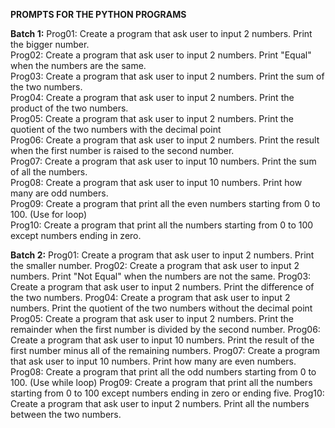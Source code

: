 __PROMPTS FOR THE PYTHON PROGRAMS__

__Batch 1:__
Prog01: Create a program that ask user to input 2 numbers. Print the bigger number.  
Prog02: Create a program that ask user to input 2 numbers. Print "Equal" when the numbers are the same.  
Prog03: Create a program that ask user to input 2 numbers. Print the sum of the two numbers.  
Prog04: Create a program that ask user to input 2 numbers. Print the product of the two numbers.  
Prog05: Create a program that ask user to input 2 numbers. Print the quotient of the two numbers with the decimal point  
Prog06: Create a program that ask user to input 2 numbers. Print the result when the first number is raised to the second number.  
Prog07: Create a program that ask user to input 10 numbers. Print the sum of all the numbers.  
Prog08: Create a program that ask user to input 10 numbers. Print how many are odd numbers.  
Prog09: Create a program that print all the even numbers starting from 0 to 100. (Use for loop)  
Prog10: Create a program that print all the numbers starting from 0 to 100 except numbers ending in zero.  

__Batch 2:__
Prog01: Create a program that ask user to input 2 numbers. Print the smaller number.
Prog02: Create a program that ask user to input 2 numbers. Print "Not Equal" when the numbers are not the same.
Prog03: Create a program that ask user to input 2 numbers. Print the difference of the two numbers.
Prog04: Create a program that ask user to input 2 numbers. Print the quotient of the two numbers without the decimal point
Prog05: Create a program that ask user to input 2 numbers. Print the remainder when the first number is divided by the second number.
Prog06: Create a program that ask user to input 10 numbers. Print the result of the first number minus all of the remaining numbers.
Prog07: Create a program that ask user to input 10 numbers. Print how many are even numbers.
Prog08: Create a program that print all the odd numbers starting from 0 to 100. (Use while loop)
Prog09: Create a program that print all the numbers starting from 0 to 100 except numbers ending in zero or ending five.
Prog10: Create a program that ask user to input 2 numbers. Print all the numbers between the two numbers.
